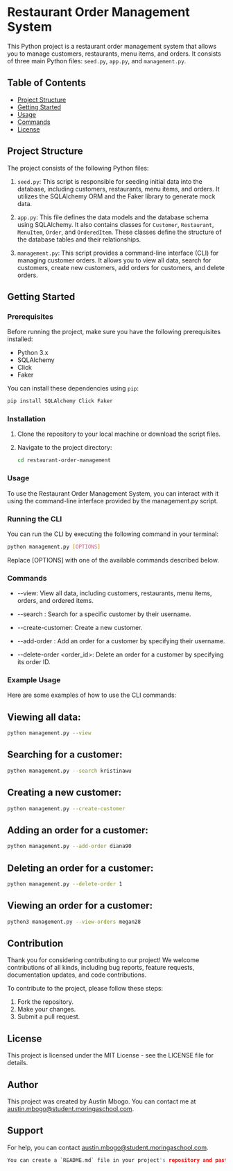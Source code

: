 # Restaurant Order Management System

This Python project is a restaurant order management system that allows you to manage customers, restaurants, menu items, and orders. It consists of three main Python files: `seed.py`, `app.py`, and `management.py`.

## Table of Contents
- [Project Structure](#project-structure)
- [Getting Started](#getting-started)
- [Usage](#usage)
- [Commands](#commands)
- [License](#license)

## Project Structure

The project consists of the following Python files:

1. `seed.py`: This script is responsible for seeding initial data into the database, including customers, restaurants, menu items, and orders. It utilizes the SQLAlchemy ORM and the Faker library to generate mock data.

2. `app.py`: This file defines the data models and the database schema using SQLAlchemy. It also contains classes for `Customer`, `Restaurant`, `MenuItem`, `Order`, and `OrderedItem`. These classes define the structure of the database tables and their relationships.

3. `management.py`: This script provides a command-line interface (CLI) for managing customer orders. It allows you to view all data, search for customers, create new customers, add orders for customers, and delete orders.

## Getting Started

### Prerequisites

Before running the project, make sure you have the following prerequisites installed:

- Python 3.x
- SQLAlchemy
- Click
- Faker

You can install these dependencies using `pip`:

```bash
pip install SQLAlchemy Click Faker
```


### Installation

1. Clone the repository to your local machine or download the script files.

2. Navigate to the project directory:

    ```bash
    cd restaurant-order-management
    ```

### Usage
To use the Restaurant Order Management System, you can interact with it using the command-line interface provided by the management.py script.

### Running the CLI
You can run the CLI by executing the following command in your terminal:

```bash
python management.py [OPTIONS]
```

Replace [OPTIONS] with one of the available commands described below.

### Commands
- --view: View all data, including customers, restaurants, menu items, orders, and ordered items.

- --search <username>: Search for a specific customer by their username.

- --create-customer: Create a new customer.

- --add-order <username>: Add an order for a customer by specifying their username.

- --delete-order <order_id>: Delete an order for a customer by specifying its order ID.

### Example Usage
Here are some examples of how to use the CLI commands:


## Viewing all data:
```bash
python management.py --view
```

## Searching for a customer:
```bash
python management.py --search kristinawu
```

## Creating a new customer:
```bash
python management.py --create-customer
```

## Adding an order for a customer:
```bash
python management.py --add-order diana90
```

## Deleting an order for a customer:
```bash
python management.py --delete-order 1
```
## Viewing an order for a customer:
```bash
python3 management.py --view-orders megan28
```

## Contribution
Thank you for considering contributing to our project! We welcome contributions of all kinds, including bug reports, feature requests, documentation updates, and code contributions.

To contribute to the project, please follow these steps:

1. Fork the repository.
2. Make your changes.
3. Submit a pull request.

## License
This project is licensed under the MIT License - see the LICENSE file for details.

## Author
This project was created by Austin Mbogo. You can contact me at austin.mbogo@student.moringaschool.com.

## Support
For help, you can contact austin.mbogo@student.moringaschool.com.

```c
You can create a `README.md` file in your project's repository and paste this content into it.
```
